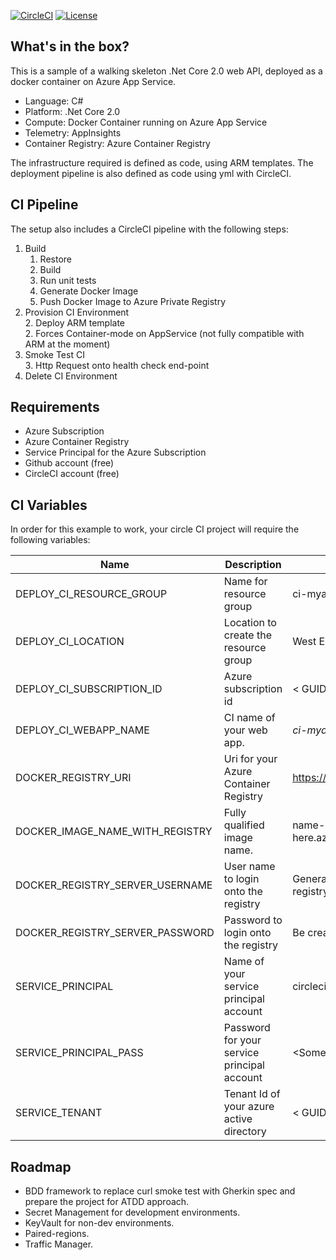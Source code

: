 [![CircleCI](https://circleci.com/gh/pjbgf/container_appservice_walking_skeleton.svg?style=svg)](https://circleci.com/gh/pjbgf/container_appservice_walking_skeleton) 
[![License](http://img.shields.io/:license-mit-blue.svg)](http://pjbgf.mit-license.org)  

## What's in the box?

This is a sample of a walking skeleton .Net Core 2.0 web API, deployed as a docker container on Azure App Service. 

- Language: C#
- Platform: .Net Core 2.0
- Compute: Docker Container running on Azure App Service
- Telemetry: AppInsights
- Container Registry: Azure Container Registry

The infrastructure required is defined as code, using ARM templates. The deployment pipeline is also defined as code using yml with CircleCI.

## CI Pipeline

The setup also includes a CircleCI pipeline with the following steps:

1. Build
    1. Restore 
    1. Build 
    1. Run unit tests
    1. Generate Docker Image
    1. Push Docker Image to Azure Private Registry
2. Provision CI Environment  
    2. Deploy ARM template  
    2. Forces Container-mode on AppService (not fully compatible with ARM at the moment)
3. Smoke Test CI  
    3. Http Request onto health check end-point
4. Delete CI Environment 

  
## Requirements  

- Azure Subscription
- Azure Container Registry
- Service Principal for the Azure Subscription
- Github account (free)
- CircleCI account (free)


## CI Variables

In order for this example to work, your circle CI project will require the following variables:

| Name        | Description | Example |  
| ----------- | ----------- | ----------- |   
| DEPLOY_CI_RESOURCE_GROUP | Name for resource group | ci-myapp-euw |
| DEPLOY_CI_LOCATION | Location to create the resource group | West Europe |
| DEPLOY_CI_SUBSCRIPTION_ID | Azure subscription id | < GUID > |	
| DEPLOY_CI_WEBAPP_NAME | CI name of your web app. | *ci-myapp-euw*.azurewebsites.net |
| DOCKER_REGISTRY_URI | Uri for your Azure Container Registry | https://name-goes-here.azurecr.io |
| DOCKER_IMAGE_NAME_WITH_REGISTRY | Fully qualified image name. | name-goes-here.azurecr.io/foldername/imagename:tag |
| DOCKER_REGISTRY_SERVER_USERNAME | User name to login onto the registry | Generally it is the same name as the registry. |
| DOCKER_REGISTRY_SERVER_PASSWORD | Password to login onto the registry | Be creative. ;) |
| SERVICE_PRINCIPAL | Name of your service principal account | circleci_deployment_account |
| SERVICE_PRINCIPAL_PASS | Password for your service principal account | <Some random, big and complex string.> |
| SERVICE_TENANT | Tenant Id of your azure active directory | < GUID > |


## Roadmap

- BDD framework to replace curl smoke test with Gherkin spec and prepare the project for ATDD approach.
- Secret Management for development environments.
- KeyVault for non-dev environments.
- Paired-regions.
- Traffic Manager.